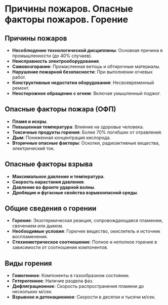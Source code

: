 # Причины пожаров. Опасные факторы пожаров. Горение

## Причины пожаров

- **Несоблюдение технологической дисциплины**: Основная причина в
  промышленности (до 40% случаев).
- **Неисправность электрооборудования**.
- **Самовозгорание**: Промасленная ветошь и обтирочные материалы.
- **Нарушение пожарной безопасности**: При выполнении огневых работ.
- **Конструктивные недостатки оборудования**: Несвоевременный ремонт.
- **Неосторожное обращение с огнем**: Включая умышленный поджог.

## Опасные факторы пожара (ОФП)

- **Пламя и искры**.
- **Повышенная температура**: Влияние на здоровье человека.
- **Токсичные продукты горения**: Более 70% погибших от отравления.
- **Дым**: Пониженная концентрация кислорода.
- **Вторичные опасные факторы**: Осколки, радиоактивные вещества, электрический
  ток.

## Опасные факторы взрыва

- **Максимальное давление и температура**.
- **Скорость нарастания давления**.
- **Давление во фронте ударной волны**.
- **Дробящие и фугасные свойства взрывоопасной среды**.

## Общие сведения о горении

- **Горение**: Экзотермическая реакция, сопровождающаяся пламенем, свечением
  или дымом.
- **Необходимые условия**: Горючее вещество, окислитель и источник
  воспламенения.
- **Стехиометрическое соотношение**: Полное и неполное горение в зависимости от
  соотношения компонентов.

## Виды горения

- **Гомогенное**: Компоненты в газообразном состоянии.
- **Гетерогенное**: Наличие раздела фаз.
- **Дифляграционное**: Скорость распространения пламени до нескольких м/сек.
- **Взрывное и детонационное**: Скорости в десятки и тысячи м/сек.
